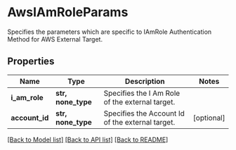 # AwsIAmRoleParams

Specifies the parameters which are specific to IAmRole Authentication Method for AWS External Target.

## Properties
Name | Type | Description | Notes
------------ | ------------- | ------------- | -------------
**i_am_role** | **str, none_type** | Specifies the I Am Role of the external target. | 
**account_id** | **str, none_type** | Specifies the Account Id of the external target. | [optional] 

[[Back to Model list]](../README.md#documentation-for-models) [[Back to API list]](../README.md#documentation-for-api-endpoints) [[Back to README]](../README.md)


